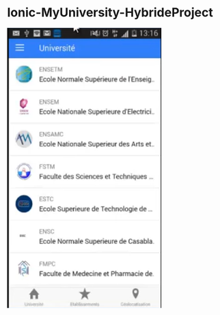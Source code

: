 # Ionic-MyUniversity-HybrideProject
![alt tag](https://raw.githubusercontent.com/badaneoth/Ionic-MyUniversity-HybrideProject/master/ionicproject.png)

